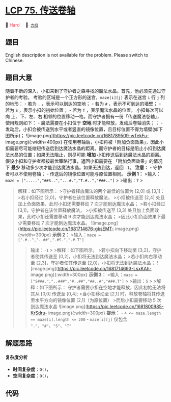 # [LCP 75. 传送卷轴](https://2xiao.github.io/leetcode-js/lcp/LCP_75.html)

🔴 <font color=#ff334b>Hard</font>&emsp; 🔗&ensp;[`力扣`](https://leetcode.cn/problems/rdmXM7)

## 题目

English description is not available for the problem. Please switch to
Chinese.


## 题目大意

随着不断的深入，小扣来到了守护者之森寻找的魔法水晶。首先，他必须先通过守护者的考验。 考验的区域是一个正方形的迷宫，`maze[i][j]` 表示在迷宫
`i` 行 `j` 列的地形： \- 若为 `.` ，表示可以到达的空地； \- 若为 `#` ，表示不可到达的墙壁； \- 若为 `S`
，表示小扣的初始位置； \- 若为 `T` ，表示魔法水晶的位置。 小扣每次可以向 上、下、左、右
相邻的位置移动一格。而守护者拥有一份「传送魔法卷轴」，使用规则如下： \- 魔法需要在小扣位于 **空地** 时才能释放，发动后卷轴消失；； \-
发动后，小扣会被传送到水平或者竖直的镜像位置，且目标位置不得为墙壁(如下图所示)；
![image.png](https://pic.leetcode.cn/1681789509-wTekFu-
image.png){:width=400px}
在使用卷轴后，小扣将被「附加负面效果」，因此小扣需要尽可能缩短传送后到达魔法水晶的距离。而守护者的目标是阻止小扣到达魔法水晶的位置；如果无法阻止，则尽可能
**增加** 小扣传送后到达魔法水晶的距离。 假设小扣和守护者都按最优策略行事，返回小扣需要在 「附加负面效果」的情况下 **最少**
移动多少次才能到达魔法水晶。如果无法到达，返回 `-1`。 **注意：** \- 守护者可以不使用卷轴； \- 传送后的镜像位置可能与原位置相同。 **示例
1：** >输入：`maze = [".....","##S..","...#.","T.#..","###.."]` > >输出：`7` >
>解释：如下图所示： >守护者释放魔法的两个最佳的位置为 [2,0] 或 [3,1]： >若小扣经过 [2,0]，守护者在该位置释放魔法， >小扣被传送至
[2,4] 处且加上负面效果，此时小扣还需要移动 7 次才能到达魔法水晶； >若小扣经过 [3,1]，守护者在该位置释放魔法， >小扣被传送至 [3,3]
处且加上负面效果，此时小扣还需要移动 9 次才能到达魔法水晶； >因此小扣负面效果下最少需要移动 7 次才能到达魔法水晶。
![image.png](https://pic.leetcode.cn/1681714676-gksEMT-
image.png){:width=300px} **示例 2：** >输入：`maze = [".#..","..##",".#S.",".#.T"]`
> >输出：`-1` > >解释：如下图所示。 >若小扣向下移动至 [3,2]，守护者使其传送至 [0,2]，小扣将无法到达魔法水晶； >若小扣向右移动至
[2,3]，守护者使其传送至 [2,0]，小扣将无法到达魔法水晶；
![image.png](https://pic.leetcode.cn/1681714693-LsxKAh-
image.png){:width=300px} **示例 3：** >输入：`maze =
["S###.","..###","#..##","##..#","###.T"]` > >输出：`5` > >解释：如下图所示：
>守护者需要小扣在空地才能释放，因此初始无法将其从 [0,0] 传送至 [0,4]; >当小扣移动至 [2,1] 时，释放卷轴将其传送至水平方向的镜像位置
[2,1]（为原位置） >而后小扣需要移动 5 次到达魔法水晶
![image.png](https://pic.leetcode.cn/1681800985-KrSdru-
image.png){:width=300px} **提示：** \- `4 <= maze.length == maze[i].length <=
200` \- `maze[i][j]` 仅包含 `"."`、`"#"`、`"S"`、`"T"`


## 解题思路

#### 复杂度分析

- **时间复杂度**：`O()`，
- **空间复杂度**：`O()`，

## 代码

```javascript

```